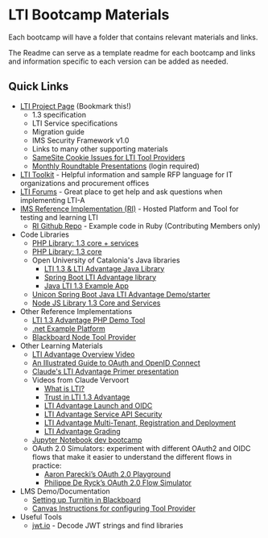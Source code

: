 # LTI Bootcamp Materials

Each bootcamp will have a folder that contains relevant materials and links.

The Readme can serve as a template readme for each bootcamp and links and information specific to each version can be added as needed.

## Quick Links

- [LTI Project Page](https://www.imsglobal.org/activity/learning-tools-interoperability) (Bookmark this!)
  - 1.3 specification
  - LTI Service specifications
  - Migration guide
  - IMS Security Framework v1.0
  - Links to many other supporting materials
  - [ SameSite Cookie Issues for LTI Tool Providers](https://www.imsglobal.org/samesite-cookie-issues-lti-tool-providers)
  - [Monthly Roundtable Presentations](https://www.imsglobal.org/forum/learning-tools-interoperability/181286) (login required)
- [LTI Toolkit](https://www.imsglobal.org/lti/toolkit) - Helpful information and sample RFP language for IT organizations and procurement offices
- [LTI Forums](https://www.imsglobal.org/forums/learning-tools-and-content-alliance/learning-tools-interoperability) - Great place to get help and ask questions when implementing LTI-A
- [IMS Reference Implementation (RI)](https://lti-ri.imsglobal.org/) - Hosted Platform and Tool for testing and learning LTI
  - [RI Github Repo](https://github.com/IMSGlobal/lti-reference-implementation) - Example code in Ruby (Contributing Members only)
- Code Libraries 
  - [PHP Library: 1.3 core + services](https://github.com/IMSGlobal/lti-1-3-php-library)
  - [PHP Library: 1.3 core](https://github.com/oat-sa/lib-lti1p3-core)
  - Open University of Catalonia's Java libraries
    - [LTI 1.3 & LTI Advantage Java Library](https://github.com/UOC/java-lti-1.3)
    - [Spring Boot LTI Advantage library](https://github.com/UOC/spring-boot-lti-advantage)
    - [Java LTI 1.3 Example App](https://github.com/UOC/java-lti-1.3-provider-example)
  - [Unicon Spring Boot Java LTI Advantage Demo/starter](https://github.com/Unicon/tool13demo)
  - [Node JS Library 1.3 Core and Services](https://github.com/Cvmcosta/ltijs)
- Other Reference Implementations
  - [LTI 1.3 Advantage PHP Demo Tool](https://github.com/IMSGlobal/lti-1-3-php-example-tool)
  - [.net Example Platform](https://github.com/andyfmiller/LtiAdvantagePlatform)
  - [Blackboard Node Tool Provider](https://github.com/blackboard/BBDN-LTI-Tool-Provider-Node)
- Other Learning Materials
  - [LTI Advantage Overview Video](https://www.youtube.com/watch?v=BjtoMk-1KcY)
  - [An Illustrated Guide to OAuth and OpenID Connect](https://developer.okta.com/blog/2019/10/21/illustrated-guide-to-oauth-and-oidc)
  - [Claude's LTI Advantage Primer presentation](https://docs.google.com/presentation/d/1uvqbPiPJoeSPOP_OrXWCOuS_D5snlSl0GP5uWQhOm98/edit?usp=sharing)
  - Videos from Claude Vervoort
    - [What is LTI?](https://www.youtube.com/watch?v=f_6pWiQpg5s)
    - [Trust in LTI 1.3 Advantage](https://www.youtube.com/watch?v=bWMVneE7vqI)
    - [LTI Advantage Launch and OIDC](https://www.youtube.com/watch?v=g3y4vwtP6vQ)
    - [LTI Advantage Service API Security](https://www.youtube.com/watch?v=PavmOAiMUzg)
    - [LTI Advantage Multi-Tenant, Registration and Deployment](https://www.youtube.com/watch?v=xD95AlNxnog)
    - [LTI Advantage Grading](https://youtu.be/XXzjuDQYsO4)
  - [Jupyter Notebook dev bootcamp](https://ltibootcamp.theedtech.dev/)
  - OAuth 2.0 Simulators: experiment with different OAuth2 and OIDC flows that make it easier to understand the different flows in practice:
    - [Aaron Parecki’s OAuth 2.0 Playground](https://oauth.com/playground/)
    - [Philippe De Ryck’s OAuth 2.0 Flow Simulator](https://pragmaticwebsecurity.com/articles/oauthoidc/oauth-flow-simulator.html)
- LMS Demo/Documentation
  - [Setting up Turnitin in Blackboard](https://www.youtube.com/watch?v=qzw7Y061SP8)
  - [Canvas Instructions for configuring Tool Provider](https://community.canvaslms.com/docs/DOC-16729-42141110178)
- Useful Tools
  - [jwt.io](jwt.io) - Decode JWT strings and find libraries
